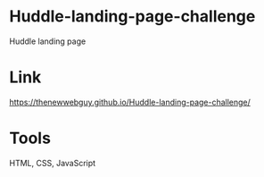 # Huddle-landing-page-challenge
Huddle landing page
# Link
https://thenewwebguy.github.io/Huddle-landing-page-challenge/
# Tools
HTML, CSS, JavaScript
